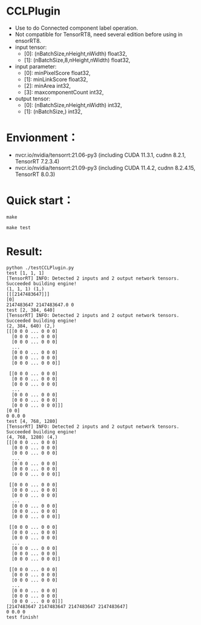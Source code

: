 # CCLPlugin
+ Use to do Connected component label operation.
+ Not compatible for TensorRT8, need several edition before using in ensorRT8.
+ input tensor:
    - [0]: (nBatchSize,nHeight,nWidth)      float32,
    - [1]: (nBatchSize,8,nHeight,nWidth)    float32,
+ input parameter:
    - [0]: minPixelScore                    float32,
    - [1]: minLinkScore                     float32,
    - [2]: minArea                          int32,
    - [3]: maxcomponentCount                int32,
+ output tensor:
    - [0]: (nBatchSize,nHeight,nWidth)      int32,
    - [1]: (nBatchSize,)                    int32,

# Envionment：
+ nvcr.io/nvidia/tensorrt:21.06-py3 (including CUDA 11.3.1, cudnn 8.2.1, TensorRT 7.2.3.4)
+ nvcr.io/nvidia/tensorrt:21.09-py3 (including CUDA 11.4.2, cudnn 8.2.4.15, TensorRT 8.0.3)

# Quick start：
```shell
make

make test
```

# Result:
```
python ./testCCLPlugin.py
test [1, 1, 1]
[TensorRT] INFO: Detected 2 inputs and 2 output network tensors.
Succeeded building engine!
(1, 1, 1) (1,)
[[[2147483647]]]
[0]
2147483647 2147483647.0 0
test [2, 384, 640]
[TensorRT] INFO: Detected 2 inputs and 2 output network tensors.
Succeeded building engine!
(2, 384, 640) (2,)
[[[0 0 0 ... 0 0 0]
  [0 0 0 ... 0 0 0]
  [0 0 0 ... 0 0 0]
  ...
  [0 0 0 ... 0 0 0]
  [0 0 0 ... 0 0 0]
  [0 0 0 ... 0 0 0]]

 [[0 0 0 ... 0 0 0]
  [0 0 0 ... 0 0 0]
  [0 0 0 ... 0 0 0]
  ...
  [0 0 0 ... 0 0 0]
  [0 0 0 ... 0 0 0]
  [0 0 0 ... 0 0 0]]]
[0 0]
0 0.0 0
test [4, 768, 1280]
[TensorRT] INFO: Detected 2 inputs and 2 output network tensors.
Succeeded building engine!
(4, 768, 1280) (4,)
[[[0 0 0 ... 0 0 0]
  [0 0 0 ... 0 0 0]
  [0 0 0 ... 0 0 0]
  ...
  [0 0 0 ... 0 0 0]
  [0 0 0 ... 0 0 0]
  [0 0 0 ... 0 0 0]]

 [[0 0 0 ... 0 0 0]
  [0 0 0 ... 0 0 0]
  [0 0 0 ... 0 0 0]
  ...
  [0 0 0 ... 0 0 0]
  [0 0 0 ... 0 0 0]
  [0 0 0 ... 0 0 0]]

 [[0 0 0 ... 0 0 0]
  [0 0 0 ... 0 0 0]
  [0 0 0 ... 0 0 0]
  ...
  [0 0 0 ... 0 0 0]
  [0 0 0 ... 0 0 0]
  [0 0 0 ... 0 0 0]]

 [[0 0 0 ... 0 0 0]
  [0 0 0 ... 0 0 0]
  [0 0 0 ... 0 0 0]
  ...
  [0 0 0 ... 0 0 0]
  [0 0 0 ... 0 0 0]
  [0 0 0 ... 0 0 0]]]
[2147483647 2147483647 2147483647 2147483647]
0 0.0 0
test finish!
```
